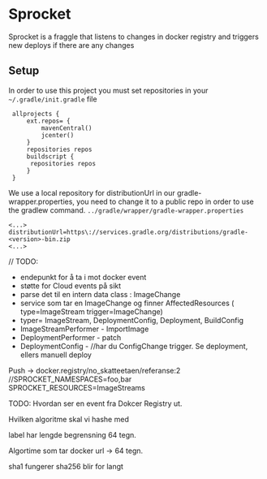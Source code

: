 # Sprocket

Sprocket is a fraggle that listens to changes in docker registry and triggers new deploys if there are any changes

 ## Setup
 
 In order to use this project you must set repositories in your `~/.gradle/init.gradle` file
 
     allprojects {
         ext.repos= {
             mavenCentral()
             jcenter()
         }
         repositories repos
         buildscript {
          repositories repos
         }
     }

We use a local repository for distributionUrl in our gradle-wrapper.properties, you need to change it to a public repo in order to use the gradlew command. `../gradle/wrapper/gradle-wrapper.properties`

    <...>
    distributionUrl=https\://services.gradle.org/distributions/gradle-<version>-bin.zip
    <...>

// TODO:

 - endepunkt for å ta i mot docker event
  - støtte for Cloud events på sikt
 - parse det til en intern data class : ImageChange
 - service som tar en ImageChange og finner AffectedResources ( type=ImageStream trigger=ImageChange)
  - typer= ImageStream, DeploymentConfig, Deployment, BuildConfig
 - ImageStreamPerformer - ImportImage
 - DeploymentPerformer - patch
 - DeploymentConfig - //har du ConfigChange trigger. Se deployment, ellers manuell deploy
 
 
Push -> docker.registry/no_skatteetaen/referanse:2
//SPROCKET_NAMESPACES=foo,bar
SPROCKET_RESOURCES=ImageStreams




TODO: Hvordan ser en event fra Dokcer Registry ut.

Hvilken algoritme skal vi hashe med

label har lengde begrensning 64 tegn.

Algortime som tar docker url -> 64 tegn. 

sha1 fungerer sha256 blir for langt
